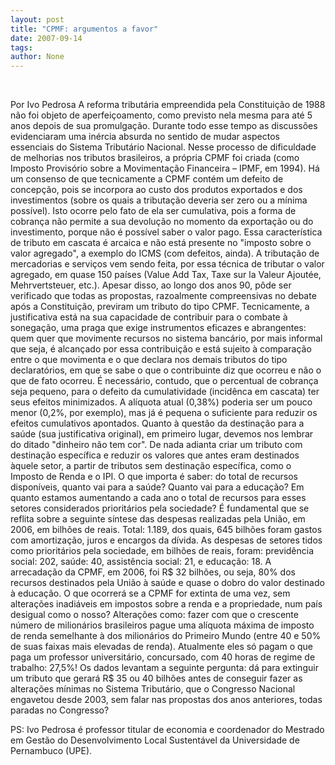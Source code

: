 ```yaml
---
layout: post
title: "CPMF: argumentos a favor"
date: 2007-09-14
tags: 
author: None
---
```


&nbsp;

Por Ivo Pedrosa
A reforma tribut&aacute;ria empreendida pela Constitui&ccedil;&atilde;o de 1988 n&atilde;o foi objeto de aperfei&ccedil;oamento, como previsto nela mesma para at&eacute; 5 anos depois de sua promulga&ccedil;&atilde;o. Durante todo esse tempo as discuss&otilde;es evidenciaram uma in&eacute;rcia absurda no sentido de mudar aspectos essenciais do Sistema Tribut&aacute;rio Nacional. Nesse processo de dificuldade de melhorias nos tributos brasileiros, a pr&oacute;pria CPMF foi criada (como Imposto Provis&oacute;rio sobre a Movimenta&ccedil;&atilde;o Financeira &ndash; IPMF, em 1994).
H&aacute; um consenso de que tecnicamente a CPMF cont&eacute;m um defeito de concep&ccedil;&atilde;o, pois se incorpora ao custo dos produtos exportados e dos investimentos (sobre os quais a tributa&ccedil;&atilde;o deveria ser zero ou a m&iacute;nima poss&iacute;vel). Isto ocorre pelo fato de ela ser cumulativa, pois a forma de cobran&ccedil;a n&atilde;o permite a sua devolu&ccedil;&atilde;o no momento da exporta&ccedil;&atilde;o ou do investimento, porque n&atilde;o &eacute; poss&iacute;vel saber o valor pago. Essa caracter&iacute;stica de tributo em cascata &eacute; arcaica e n&atilde;o est&aacute; presente no &quot;imposto sobre o valor agregado&quot;, a exemplo do ICMS (com defeitos, ainda). A tributa&ccedil;&atilde;o de mercadorias e servi&ccedil;os vem sendo feita, por essa t&eacute;cnica de tributar o valor agregado, em quase 150 pa&iacute;ses (Value Add Tax, Taxe sur la Valeur Ajout&eacute;e, Mehrvertsteuer, etc.).
Apesar disso, ao longo dos anos 90, p&ocirc;de ser verificado que todas as propostas, razoalmente compreensivas no debate ap&oacute;s a Constitui&ccedil;&atilde;o, previram um tributo do tipo CPMF. Tecnicamente, a justificativa est&aacute; na sua capacidade de contribuir para o combate &agrave; sonega&ccedil;&atilde;o, uma praga que exige instrumentos eficazes e abrangentes: quem quer que movimente recursos no sistema banc&aacute;rio, por mais informal que seja, &eacute; alcan&ccedil;ado por essa contribui&ccedil;&atilde;o e est&aacute; sujeito &agrave; compara&ccedil;&atilde;o entre o que movimenta e o que declara nos demais tributos do tipo declarat&oacute;rios, em que se sabe o que o contribuinte diz que ocorreu e n&atilde;o o que de fato ocorreu. &Eacute; necess&aacute;rio, contudo, que o percentual de cobran&ccedil;a seja pequeno, para o defeito da cumulatividade (incid&ecirc;nca em cascata) ter seus efeitos minimizados. A al&iacute;quota atual (0,38%) poderia ser um pouco menor (0,2%, por exemplo), mas j&aacute; &eacute; pequena o suficiente para reduzir os efeitos cumulativos apontados.
Quanto &agrave; quest&atilde;o da destina&ccedil;&atilde;o para a sa&uacute;de (sua justificativa original), em primeiro lugar, devemos nos lembrar do ditado &quot;dinheiro n&atilde;o tem cor&quot;. De nada adianta criar um tributo com destina&ccedil;&atilde;o espec&iacute;fica e reduzir os valores que antes eram destinados &agrave;quele setor, a partir de tributos sem destina&ccedil;&atilde;o espec&iacute;fica, como o Imposto de Renda e o IPI. O que importa &eacute; saber: do total de recursos dispon&iacute;veis, quanto vai para a sa&uacute;de? Quanto vai para a educa&ccedil;&atilde;o? Em quanto estamos aumentando a cada ano o total de recursos para esses setores considerados priorit&aacute;rios pela sociedade?
&Eacute; fundamental que se reflita sobre a seguinte s&iacute;ntese das despesas realizadas pela Uni&atilde;o, em 2006, em bilh&otilde;es de reais. Total: 1.189, dos quais, 645 bilh&otilde;es foram gastos com amortiza&ccedil;&atilde;o, juros e encargos da d&iacute;vida. As despesas de setores tidos como priorit&aacute;rios pela sociedade, em bilh&otilde;es de reais, foram: previd&ecirc;ncia social: 202, sa&uacute;de: 40, assist&ecirc;ncia social: 21, e educa&ccedil;&atilde;o: 18.
A arrecada&ccedil;&atilde;o da CPMF, em 2006, foi R$ 32 bilh&otilde;es, ou seja, 80% dos recursos destinados pela Uni&atilde;o &agrave; sa&uacute;de e quase o dobro do valor destinado &agrave; educa&ccedil;&atilde;o. O que ocorrer&aacute; se a CPMF for extinta de uma vez, sem altera&ccedil;&otilde;es inadi&aacute;veis em impostos sobre a renda e a propriedade, num pa&iacute;s desigual como o nosso? Altera&ccedil;&otilde;es como: fazer com que o crescente n&uacute;mero de milion&aacute;rios brasileiros pague uma al&iacute;quota m&aacute;xima de imposto de renda semelhante &agrave; dos milion&aacute;rios do Primeiro Mundo (entre 40 e 50% de suas faixas mais elevadas de renda). Atualmente eles s&oacute; pagam o que paga um professor universit&aacute;rio, concursado, com 40 horas de regime de trabalho: 27,5%!
Os dados levantam a seguinte pergunta: d&aacute; para extinguir um tributo que gerar&aacute; R$ 35 ou 40 bilh&otilde;es antes de conseguir fazer as altera&ccedil;&otilde;es m&iacute;nimas no Sistema Tribut&aacute;rio, que o Congresso Nacional engavetou desde 2003, sem falar nas propostas dos anos anteriores, todas paradas no Congresso?

PS: Ivo Pedrosa &eacute; professor titular de economia e coordenador do Mestrado em Gest&atilde;o do Desenvolvimento Local Sustent&aacute;vel da Universidade de Pernambuco (UPE).
 